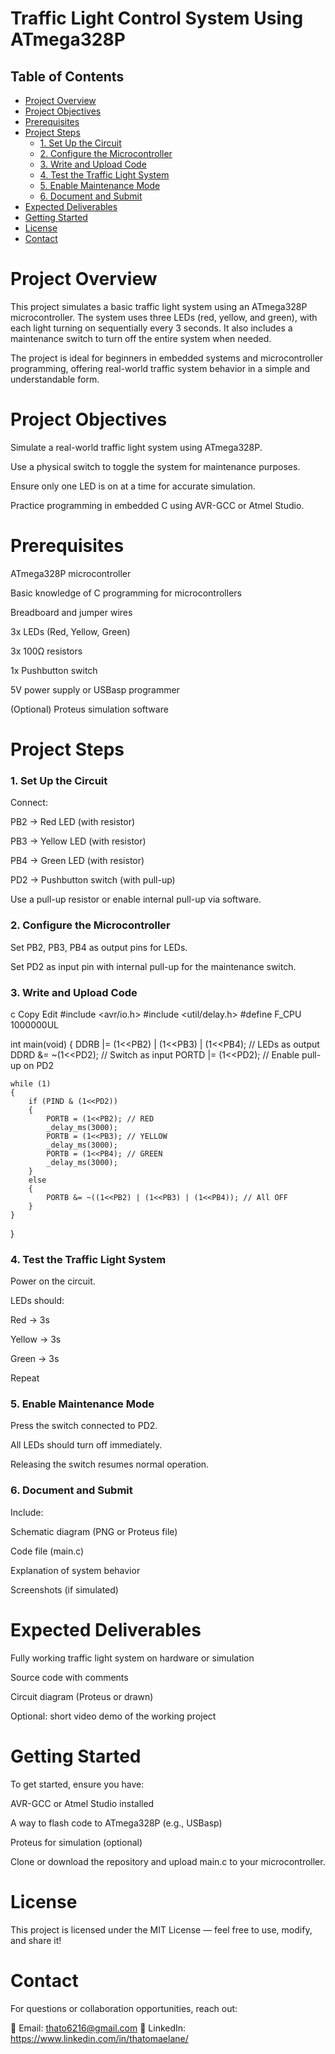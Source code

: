 # Traffic Light Control System Using ATmega328P
## Table of Contents

- [Project Overview](#project-overview)
- [Project Objectives](#project-objectives)
- [Prerequisites](#prerequisites)
- [Project Steps](#project-steps)
  - [1. Set Up the Circuit](#1-set-up-the-circuit)
  - [2. Configure the Microcontroller](#2-configure-the-microcontroller)
  - [3. Write and Upload Code](#3-write-and-upload-code)
  - [4. Test the Traffic Light System](#4-test-the-traffic-light-system)
  - [5. Enable Maintenance Mode](#5-enable-maintenance-mode)
  - [6. Document and Submit](#6-document-and-submit)
- [Expected Deliverables](#expected-deliverables)
- [Getting Started](#getting-started)
- [License](#license)
- [Contact](#contact)

# Project Overview
This project simulates a basic traffic light system using an ATmega328P microcontroller. The system uses three LEDs (red, yellow, and green), with each light turning on sequentially every 3 seconds. It also includes a maintenance switch to turn off the entire system when needed.

The project is ideal for beginners in embedded systems and microcontroller programming, offering real-world traffic system behavior in a simple and understandable form.

# Project Objectives
Simulate a real-world traffic light system using ATmega328P.

Use a physical switch to toggle the system for maintenance purposes.

Ensure only one LED is on at a time for accurate simulation.

Practice programming in embedded C using AVR-GCC or Atmel Studio.

# Prerequisites
ATmega328P microcontroller

Basic knowledge of C programming for microcontrollers

Breadboard and jumper wires

3x LEDs (Red, Yellow, Green)

3x 100Ω resistors

1x Pushbutton switch

5V power supply or USBasp programmer

(Optional) Proteus simulation software

# Project Steps
### 1. Set Up the Circuit
Connect:

PB2 → Red LED (with resistor)

PB3 → Yellow LED (with resistor)

PB4 → Green LED (with resistor)

PD2 → Pushbutton switch (with pull-up)

Use a pull-up resistor or enable internal pull-up via software.

### 2. Configure the Microcontroller
Set PB2, PB3, PB4 as output pins for LEDs.

Set PD2 as input pin with internal pull-up for the maintenance switch.

### 3. Write and Upload Code
c
Copy
Edit
#include <avr/io.h>
#include <util/delay.h>
#define F_CPU 1000000UL

int main(void)
{
    DDRB |= (1<<PB2) | (1<<PB3) | (1<<PB4);  // LEDs as output
    DDRD &= ~(1<<PD2);                       // Switch as input
    PORTD |= (1<<PD2);                       // Enable pull-up on PD2

    while (1)
    {
        if (PIND & (1<<PD2))
        {
            PORTB = (1<<PB2); // RED
            _delay_ms(3000);
            PORTB = (1<<PB3); // YELLOW
            _delay_ms(3000);
            PORTB = (1<<PB4); // GREEN
            _delay_ms(3000);
        }
        else
        {
            PORTB &= ~((1<<PB2) | (1<<PB3) | (1<<PB4)); // All OFF
        }
    }
}

### 4. Test the Traffic Light System
Power on the circuit.

LEDs should:

Red → 3s

Yellow → 3s

Green → 3s

Repeat

### 5. Enable Maintenance Mode
Press the switch connected to PD2.

All LEDs should turn off immediately.

Releasing the switch resumes normal operation.

### 6. Document and Submit
Include:

Schematic diagram (PNG or Proteus file)

Code file (main.c)

Explanation of system behavior

Screenshots (if simulated)

# Expected Deliverables
Fully working traffic light system on hardware or simulation

Source code with comments

Circuit diagram (Proteus or drawn)

Optional: short video demo of the working project

# Getting Started
To get started, ensure you have:

AVR-GCC or Atmel Studio installed

A way to flash code to ATmega328P (e.g., USBasp)

Proteus for simulation (optional)

Clone or download the repository and upload main.c to your microcontroller.

# License
This project is licensed under the MIT License — feel free to use, modify, and share it!

# Contact
For questions or collaboration opportunities, reach out:

📧 Email: thato6216@gmail.com
🔗 LinkedIn: https://www.linkedin.com/in/thatomaelane/
